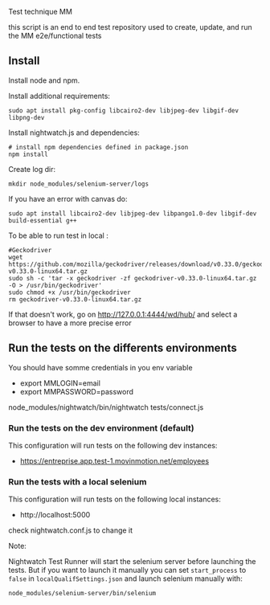 Test technique MM

this script is an end to end test repository used to create, update, and run the MM e2e/functional tests

## Install

Install node and npm.

Install additional requirements:

    sudo apt install pkg-config libcairo2-dev libjpeg-dev libgif-dev  libpng-dev

Install nightwatch.js and dependencies:

    # install npm dependencies defined in package.json
    npm install

Create log dir:

    mkdir node_modules/selenium-server/logs

If you have an error with canvas do:

    sudo apt install libcairo2-dev libjpeg-dev libpango1.0-dev libgif-dev build-essential g++

To be able to run test in local :

    #Geckodriver
    wget https://github.com/mozilla/geckodriver/releases/download/v0.33.0/geckodriver-v0.33.0-linux64.tar.gz
    sudo sh -c 'tar -x geckodriver -zf geckodriver-v0.33.0-linux64.tar.gz -O > /usr/bin/geckodriver'
    sudo chmod +x /usr/bin/geckodriver
    rm geckodriver-v0.33.0-linux64.tar.gz

If that doesn't work, go on http://127.0.0.1:4444/wd/hub/ and select a browser to have a more precise error


## Run the tests on the differents environments

You should have somme credentials in you env variable

- export MMLOGIN=email
- export MMPASSWORD=password


node_modules/nightwatch/bin/nightwatch tests/connect.js



### Run the tests on the dev environment (default)

This configuration will run tests on the following dev instances:

* https://entreprise.app.test-1.movinmotion.net/employees


### Run the tests with a local selenium


This configuration will run tests on the following local instances:

* http://localhost:5000

check nightwatch.conf.js to change it


Note:

Nightwatch Test Runner will start the selenium server before launching the tests.
But if you want to launch it manually you can set `start_process` to `false` in
`localQualifSettings.json` and launch selenium manually with:

    node_modules/selenium-server/bin/selenium


